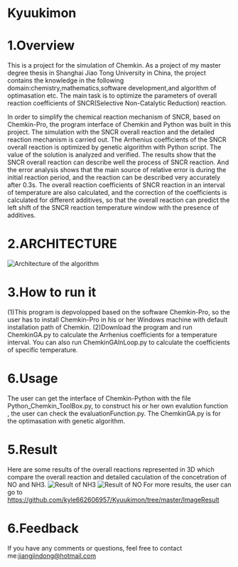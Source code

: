 # Kyuukimon
1.Overview
===
This is a project for the simulation of Chemkin. As a project of my master degree thesis in Shanghai Jiao Tong University in China,
the project contains the knowledge in the following domain:chemistry,mathematics,software development,and algorithm of optimasation etc.
The main task is to optimize the parameters of overall reaction coefficients of SNCR(Selective Non-Catalytic Reduction) reaction.

In order to simplify the chemical reaction mechanism of SNCR, based on Chemkin-Pro, the program interface of Chemkin and Python was
built in this project. The simulation with the SNCR overall reaction and the detailed reaction mechanism is carried out. The Arrhenius
coefficients of the SNCR overall reaction is optimized by genetic algorithm with Python script. The value of the solution is analyzed
and verified. The results show that the SNCR overall reaction can describe well the process of SNCR reaction. And the error analysis 
shows that the main source of relative error is during the initial reaction period, and the reaction can be described very accurately 
after 0.3s. The overall reaction coefficients of SNCR reaction in an interval of temperature are also calculated, and the correction 
of the coefficients is calculated for different additives, so that the overall reaction can predict the left shift of the SNCR reaction
temperature window with the presence of additives.

2.ARCHITECTURE
===
![Architecture of the algorithm](https://github.com/kyle662606957/Kyuukimon/blob/master/imageForReadme/softwarestructure.PNG)

3.How to run it
===
(1)This program is depvolopped based on the software Chemkin-Pro, so the user has to install Chemkin-Pro in his or her Windows machine with default installation path of Chemkin. 
(2)Download the program and run ChemkinGA.py to calculate the Arrhenius coefficients for a temperature interval. You can also run ChemkinGAInLoop.py to calculate the coefficients of specific temperature.

6.Usage
===
The user can get the interface of Chemkin-Python with the file Python_Chemkin_ToolBox.py, to construct his or her own evalution function
, the user can check the evaluationFunction.py. The ChemkinGA.py is for the optimasation with genetic algorithm.


5.Result
===
Here are some results of the overall reactions represented in 3D which compare the overall reaction and detailed caculation of the concetration of NO and NH3. 
![Result of NH3](https://github.com/kyle662606957/Kyuukimon/blob/master/ImageResult/NH3_3d_1100K_1200K.png)
![Result of NO](https://github.com/kyle662606957/Kyuukimon/blob/master/ImageResult/NO_Tranparent_3d_1400K.png)
For more results, the user can go to https://github.com/kyle662606957/Kyuukimon/tree/master/ImageResult

6.Feedback
===
If you have any comments or questions, feel free to contact me:jiangjindong@hotmail.com


